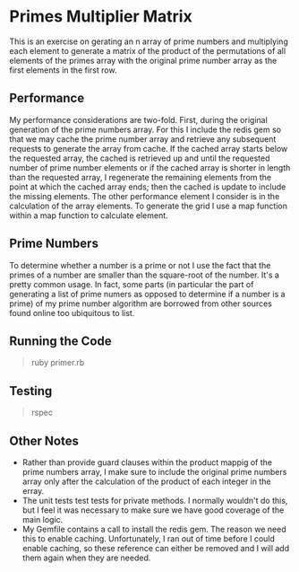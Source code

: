 # Primes Multiplier Matrix

This is an exercise on gerating an n array of prime numbers and multiplying each element to generate a matrix of the product of the permutations of all elements of the primes array with the original prime number array as the first elements in the first row.

## Performance

My performance considerations are two-fold. First, during the original generation of the prime numbers array. For this I include the redis gem so that we may cache the prime number array and retrieve any subsequent requests to generate the array from cache. If the cached array starts below the requested array, the cached is retrieved up and until the requested number of prime number elements or if the cached array is shorter in length than the requested array, I regenerate the remaining elements from the point at which the cached array ends; then the cached is update to include the missing elements.
The other performance element I consider is in the calculation of the array elements. To generate the grid I use a map function within a map function to calculate element. 

## Prime Numbers 

To determine whether a number is a prime or not I use the fact that the primes of a number are smaller than  the square-root of the number. It's a pretty common usage. In fact, some parts (in particular the part of generating a list of prime numers as opposed to determine if a number is a prime) of my prime number algorithm are borrowed from other sources found online too ubiquitous to list.

## Running the Code

> ruby primer.rb

## Testing

> rspec

## Other Notes

* Rather than provide guard clauses within the product mappig of the prime numbers array, I make sure to include the original prime numbers array only after the calculation of the product of each integer in the erray.
* The unit tests test tests for private methods. I normally wouldn't do this, but I feel it was necessary to make sure we have good coverage of the main logic.
* My Gemfile contains a call to install the redis gem. The reason we need this to enable caching. Unfortunately, I ran out of time before I could enable caching, so these reference can either be removed and I will add them again when they are needed.   
